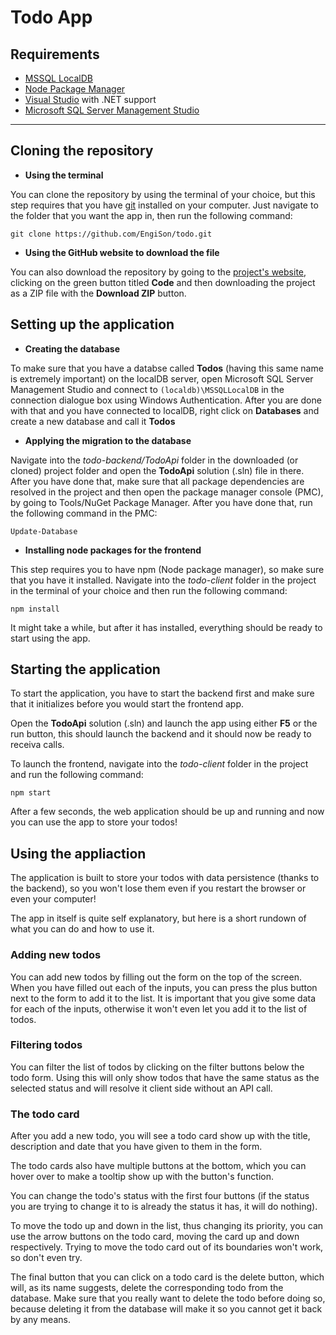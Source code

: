 # Todo App

## Requirements
- [MSSQL LocalDB](https://docs.microsoft.com/en-us/sql/database-engine/configure-windows/sql-server-express-localdb?view=sql-server-ver15)
- [Node Package Manager](https://nodejs.org/en/)
- [Visual Studio](https://visualstudio.microsoft.com/) with .NET support
- [Microsoft SQL Server Management Studio](https://docs.microsoft.com/en-us/sql/ssms/download-sql-server-management-studio-ssms?view=sql-server-ver15)
---

## Cloning the repository
- **Using the terminal**

You can clone the repository by using the terminal of your choice, but this step requires that you have [git](https://git-scm.com/) installed on your computer. Just navigate to the  folder that you want the app in, then run the following command:

    git clone https://github.com/EngiSon/todo.git

- **Using the GitHub website to download the file**

You can also download the repository by going to the [project's website](https://github.com/EngiSon/todo), clicking on the green button titled **Code** and  then downloading the project as a ZIP file with the **Download ZIP** button.

## Setting up the application
- **Creating the database**

To make sure that you have a databse called **Todos** (having this same name is extremely important) on the localDB server, open Microsoft SQL Server Management Studio and connect to `(localdb)\MSSQLLocalDB` in the connection dialogue box using Windows Authentication.
After you are done with that and you have connected to localDB, right click on **Databases** and create a new database and call it **Todos**
- **Applying the migration to the database**

Navigate into the *todo-backend/TodoApi* folder in the downloaded (or cloned) project folder and open the **TodoApi** solution (.sln) file in there. After you have done that, make sure that all package dependencies are resolved in the project and then open the package manager console (PMC), by going to Tools/NuGet Package Manager. After you have done that, run the following command in the PMC:

    Update-Database

- **Installing node packages for the frontend**

This step requires you to have npm (Node package manager), so make sure that you have it installed.
Navigate into the *todo-client* folder in the project in the terminal of your choice and then run the following command:

    npm install

It might take a while, but after it has installed, everything should be ready to start using the app.

## Starting the application

To start the application, you have to start the backend first and make sure that it initializes before you would start the frontend app.

Open the **TodoApi** solution (.sln) and launch the app using either **F5** or the run button, this should launch the backend and it should now be ready to receiva calls.

To launch the frontend, navigate into the *todo-client* folder in the project and run the following command:

    npm start

After a few seconds, the web application should be up and running and now you can use the app to store your todos!

## Using the appliaction

The application is built to store your todos with data persistence (thanks to the backend), so you won't lose them even if you restart the browser or even your computer!

The app in itself is quite self explanatory, but here is a short rundown of what you can do and how to use it.

### Adding new todos

You can add new todos by filling out the form on the top of the screen. When you have filled out each of the inputs, you can press the plus button next to the form to add it to the list. It is important that you give some data for each of the inputs, otherwise it won't even let you add it to the list of todos.

### Filtering todos

You can filter the list of todos by clicking on the filter buttons below the todo form. Using this will only show todos that have the same status as the selected status and will resolve it client side without an API call.

### The todo card

After you add a new todo, you will see a todo card show up with the title, description and date that you have given to them in the form.

The todo cards also have multiple buttons at the bottom, which you can hover over to make a tooltip show up with the button's function.

You can change the todo's status with the first four buttons (if the status you are trying to change it to is already the status it has, it will do nothing).

To move the todo up and down in the list, thus changing its priority, you can use the arrow buttons on the todo card, moving the card up and down respectively. Trying to move the todo card out of its boundaries won't work, so don't even try.

The final button that you can click on a todo card is the delete button, which will, as its name suggests, delete the corresponding todo from the database. Make sure that you really want to delete the todo before doing so, because deleting it from the database will make it so you cannot get it back by any means.